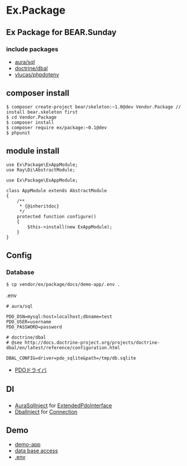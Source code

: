Ex.Package
==========

## Ex Package for BEAR.Sunday

### include packages

 * [aura/sql](https://github.com/auraphp/Aura.Sql)
 * [doctrine/dbal](https://github.com/doctrine/dbal)
 * [vlucas/phpdotenv](https://github.com/vlucas/phpdotenv)
 
## composer install

```
$ composer create-project bear/skeleton:~1.0@dev Vendor.Package // install bear.skeleton first
$ cd Vendor.Package
$ composer install
$ composer require ex/package:~0.1@dev
$ phpunit
```
## module install

```
use Ex\Package\ExAppModule;
use Ray\Di\AbstractModule;

use Ex\Package\ExAppModule;

class AppModule extends AbstractModule
{
    /**
     * {@inheritdoc}
     */
    protected function configure()
    {
        $this->install(new ExAppModule);
    }
}
```

## Config

### Database

    $ cp vendor/ex/package/docs/demo-app/.env .

.env

```
# aura/sql

PDO_DSN=mysql:host=localhost;dbname=test
PDO_USER=username
PDO_PASSWORD=password

# doctrine/dbal
# @see http://docs.doctrine-project.org/projects/doctrine-dbal/en/latest/reference/configuration.html

DBAL_CONFIG=driver=pdo_sqlite&path=/tmp/db.sqlite

```
 * [PDOドライバ](http://php.net/manual/ja/pdo.drivers.php)

## DI

### 
 * [AuraSqlInject](https://github.com/BEARSunday/Ex.Package/blob/master/src/Inject/AuraSqlInject.php) for [ExtendedPdoInterface](https://github.com/auraphp/Aura.Sql/blob/develop-2/src/ExtendedPdoInterface.php) 
 * [DbalInject](https://github.com/BEARSunday/Ex.Package/blob/master/src/Inject/DbalInject.php) for [Connection](https://github.com/doctrine/dbal/blob/master/lib/Doctrine/DBAL/Driver/Connection.php)

## Demo

 * [demo-app](https://github.com/BEARSunday/Ex.Package/tree/master/docs/demo-app)
 * [data base access](https://github.com/BEARSunday/Ex.Package/blob/master/docs/demo-app/src/Resource/App/Person.php)
 * [.env](https://github.com/BEARSunday/Ex.Package/blob/master/docs/demo-app/.env)
